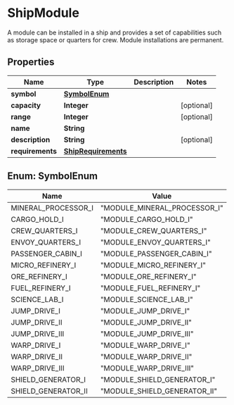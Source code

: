 

# ShipModule

A module can be installed in a ship and provides a set of capabilities such as storage space or quarters for crew. Module installations are permanent.

## Properties

| Name | Type | Description | Notes |
|------------ | ------------- | ------------- | -------------|
|**symbol** | [**SymbolEnum**](#SymbolEnum) |  |  |
|**capacity** | **Integer** |  |  [optional] |
|**range** | **Integer** |  |  [optional] |
|**name** | **String** |  |  |
|**description** | **String** |  |  [optional] |
|**requirements** | [**ShipRequirements**](ShipRequirements.md) |  |  |



## Enum: SymbolEnum

| Name | Value |
|---- | -----|
| MINERAL_PROCESSOR_I | &quot;MODULE_MINERAL_PROCESSOR_I&quot; |
| CARGO_HOLD_I | &quot;MODULE_CARGO_HOLD_I&quot; |
| CREW_QUARTERS_I | &quot;MODULE_CREW_QUARTERS_I&quot; |
| ENVOY_QUARTERS_I | &quot;MODULE_ENVOY_QUARTERS_I&quot; |
| PASSENGER_CABIN_I | &quot;MODULE_PASSENGER_CABIN_I&quot; |
| MICRO_REFINERY_I | &quot;MODULE_MICRO_REFINERY_I&quot; |
| ORE_REFINERY_I | &quot;MODULE_ORE_REFINERY_I&quot; |
| FUEL_REFINERY_I | &quot;MODULE_FUEL_REFINERY_I&quot; |
| SCIENCE_LAB_I | &quot;MODULE_SCIENCE_LAB_I&quot; |
| JUMP_DRIVE_I | &quot;MODULE_JUMP_DRIVE_I&quot; |
| JUMP_DRIVE_II | &quot;MODULE_JUMP_DRIVE_II&quot; |
| JUMP_DRIVE_III | &quot;MODULE_JUMP_DRIVE_III&quot; |
| WARP_DRIVE_I | &quot;MODULE_WARP_DRIVE_I&quot; |
| WARP_DRIVE_II | &quot;MODULE_WARP_DRIVE_II&quot; |
| WARP_DRIVE_III | &quot;MODULE_WARP_DRIVE_III&quot; |
| SHIELD_GENERATOR_I | &quot;MODULE_SHIELD_GENERATOR_I&quot; |
| SHIELD_GENERATOR_II | &quot;MODULE_SHIELD_GENERATOR_II&quot; |



